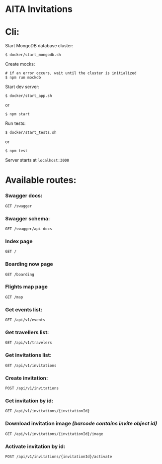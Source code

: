 AITA Invitations
============
# Cli:
Start MongoDB database cluster:
```
$ docker/start_mongodb.sh
```
Create mocks:
```
# if an error occurs, wait until the cluster is initialized
$ npm run mockdb
```
Start dev server:
```
$ docker/start_app.sh
```
or
```
$ npm start
```
Run tests:
```
$ docker/start_tests.sh
```
or
```
$ npm test
```

Server starts at `localhost:3000`

# Available routes:

### Swagger docs:
`GET /swagger`
### Swagger schema:
`GET /swagger/api-docs`

### Index page
`GET /`
### Boarding now page
`GET /boarding`
### Flights map page
`GET /map`

### Get events list:
`GET /api/v1/events`
### Get travellers list:
`GET /api/v1/travelers`
### Get invitations list:
`GET /api/v1/invitations`
### Create invitation:
`POST /api/v1/invitations`
### Get invitation by id:
`GET /api/v1/invitations/{invitationId}`
### Download invitation image _(barcode contains invite object id)_
`GET /api/v1/invitations/{invitationId}/image`
### Activate invitation by id:
`POST /api/v1/invitations/{invitationId}/activate`


